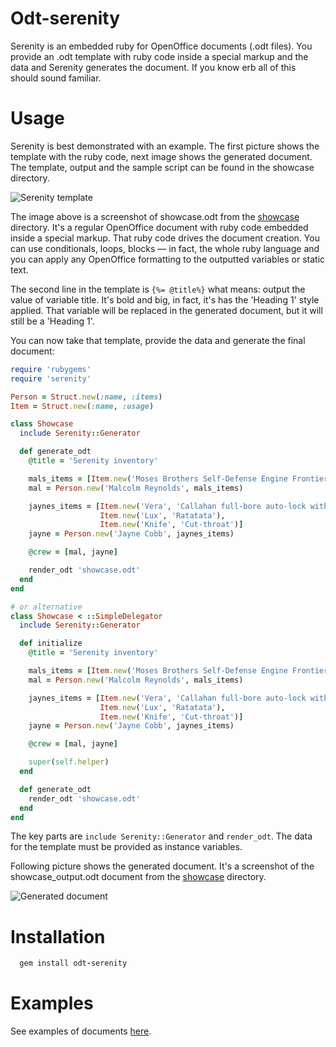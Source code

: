 Odt-serenity
================

Serenity is an embedded ruby for OpenOffice documents (.odt files). You provide an .odt template with ruby code inside a special markup and the data and Serenity generates the document. If you know erb all of this should sound familiar.

Usage
======

Serenity is best demonstrated with an example. The first picture shows the template with the ruby code, next image shows the generated document. The template, output and the sample script can be found in the showcase directory.

![Serenity template](showcase/imgs/serenity_template.png?raw=true)

The image above is a screenshot of showcase.odt from the [showcase](showcase) directory. It's a regular OpenOffice document with ruby code embedded inside a special markup. That ruby code drives the document creation. You can use conditionals, loops, blocks &mdash; in fact, the whole ruby language and you can apply any OpenOffice formatting to the outputted variables or static text.

The second line in the template is `{%= @title%}` what means: output the value of variable title. It's bold and big, in fact, it's has the 'Heading 1' style applied. That variable will be replaced in the generated document, but it will still be a 'Heading 1'.

You can now take that template, provide the data and generate the final document:

``` ruby
require 'rubygems'
require 'serenity'

Person = Struct.new(:name, :items)
Item = Struct.new(:name, :usage)

class Showcase
  include Serenity::Generator

  def generate_odt
    @title = 'Serenity inventory'

    mals_items = [Item.new('Moses Brothers Self-Defense Engine Frontier Model B', 'Lock and load')]
    mal = Person.new('Malcolm Reynolds', mals_items)

    jaynes_items = [Item.new('Vera', 'Callahan full-bore auto-lock with a customized trigger, double cartridge and thorough gauge'),
                    Item.new('Lux', 'Ratatata'),
                    Item.new('Knife', 'Cut-throat')]
    jayne = Person.new('Jayne Cobb', jaynes_items)

    @crew = [mal, jayne]

    render_odt 'showcase.odt'
  end
end

# or alternative
class Showcase < ::SimpleDelegator
  include Serenity::Generator

  def initialize
    @title = 'Serenity inventory'

    mals_items = [Item.new('Moses Brothers Self-Defense Engine Frontier Model B', 'Lock and load')]
    mal = Person.new('Malcolm Reynolds', mals_items)

    jaynes_items = [Item.new('Vera', 'Callahan full-bore auto-lock with a customized trigger, double cartridge and thorough gauge'),
                    Item.new('Lux', 'Ratatata'),
                    Item.new('Knife', 'Cut-throat')]
    jayne = Person.new('Jayne Cobb', jaynes_items)

    @crew = [mal, jayne]

    super(self.helper)
  end

  def generate_odt
    render_odt 'showcase.odt'
  end
end
```

The key parts are `include Serenity::Generator` and `render_odt`. The data for the template must be provided as instance variables.

Following picture shows the generated document. It's a screenshot of the showcase_output.odt document from the [showcase](showcase) directory.

![Generated document](showcase/imgs/serenity_output.png)

Installation
============

``` ruby
  gem install odt-serenity
```

Examples
============

See examples of documents [here](fixtures).
